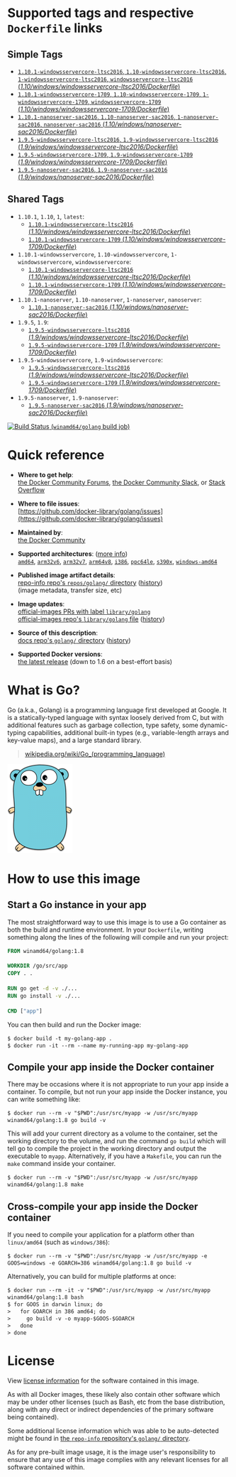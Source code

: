<!--

********************************************************************************

WARNING:

    DO NOT EDIT "golang/README.md"

    IT IS AUTO-GENERATED

    (from the other files in "golang/" combined with a set of templates)

********************************************************************************

-->

# Supported tags and respective `Dockerfile` links

## Simple Tags


-	[`1.10.1-windowsservercore-ltsc2016`, `1.10-windowsservercore-ltsc2016`, `1-windowsservercore-ltsc2016`, `windowsservercore-ltsc2016` (*1.10/windows/windowsservercore-ltsc2016/Dockerfile*)](https://github.com/docker-library/golang/blob/770b8477f1f43564c0b9a0929f9133b733fd141c/1.10/windows/windowsservercore-ltsc2016/Dockerfile)
-	[`1.10.1-windowsservercore-1709`, `1.10-windowsservercore-1709`, `1-windowsservercore-1709`, `windowsservercore-1709` (*1.10/windows/windowsservercore-1709/Dockerfile*)](https://github.com/docker-library/golang/blob/770b8477f1f43564c0b9a0929f9133b733fd141c/1.10/windows/windowsservercore-1709/Dockerfile)
-	[`1.10.1-nanoserver-sac2016`, `1.10-nanoserver-sac2016`, `1-nanoserver-sac2016`, `nanoserver-sac2016` (*1.10/windows/nanoserver-sac2016/Dockerfile*)](https://github.com/docker-library/golang/blob/906e04de73168f643c5c2b40dca0877a14d2377c/1.10/windows/nanoserver-sac2016/Dockerfile)
-	[`1.9.5-windowsservercore-ltsc2016`, `1.9-windowsservercore-ltsc2016` (*1.9/windows/windowsservercore-ltsc2016/Dockerfile*)](https://github.com/docker-library/golang/blob/770b8477f1f43564c0b9a0929f9133b733fd141c/1.9/windows/windowsservercore-ltsc2016/Dockerfile)
-	[`1.9.5-windowsservercore-1709`, `1.9-windowsservercore-1709` (*1.9/windows/windowsservercore-1709/Dockerfile*)](https://github.com/docker-library/golang/blob/770b8477f1f43564c0b9a0929f9133b733fd141c/1.9/windows/windowsservercore-1709/Dockerfile)
-	[`1.9.5-nanoserver-sac2016`, `1.9-nanoserver-sac2016` (*1.9/windows/nanoserver-sac2016/Dockerfile*)](https://github.com/docker-library/golang/blob/97535d47a7c8312b25fc98418771f943c0bbdfb3/1.9/windows/nanoserver-sac2016/Dockerfile)

## Shared Tags

-	`1.10.1`, `1.10`, `1`, `latest`:
	-	[`1.10.1-windowsservercore-ltsc2016` (*1.10/windows/windowsservercore-ltsc2016/Dockerfile*)](https://github.com/docker-library/golang/blob/770b8477f1f43564c0b9a0929f9133b733fd141c/1.10/windows/windowsservercore-ltsc2016/Dockerfile)
	-	[`1.10.1-windowsservercore-1709` (*1.10/windows/windowsservercore-1709/Dockerfile*)](https://github.com/docker-library/golang/blob/770b8477f1f43564c0b9a0929f9133b733fd141c/1.10/windows/windowsservercore-1709/Dockerfile)
-	`1.10.1-windowsservercore`, `1.10-windowsservercore`, `1-windowsservercore`, `windowsservercore`:
	-	[`1.10.1-windowsservercore-ltsc2016` (*1.10/windows/windowsservercore-ltsc2016/Dockerfile*)](https://github.com/docker-library/golang/blob/770b8477f1f43564c0b9a0929f9133b733fd141c/1.10/windows/windowsservercore-ltsc2016/Dockerfile)
	-	[`1.10.1-windowsservercore-1709` (*1.10/windows/windowsservercore-1709/Dockerfile*)](https://github.com/docker-library/golang/blob/770b8477f1f43564c0b9a0929f9133b733fd141c/1.10/windows/windowsservercore-1709/Dockerfile)
-	`1.10.1-nanoserver`, `1.10-nanoserver`, `1-nanoserver`, `nanoserver`:
	-	[`1.10.1-nanoserver-sac2016` (*1.10/windows/nanoserver-sac2016/Dockerfile*)](https://github.com/docker-library/golang/blob/906e04de73168f643c5c2b40dca0877a14d2377c/1.10/windows/nanoserver-sac2016/Dockerfile)
-	`1.9.5`, `1.9`:
	-	[`1.9.5-windowsservercore-ltsc2016` (*1.9/windows/windowsservercore-ltsc2016/Dockerfile*)](https://github.com/docker-library/golang/blob/770b8477f1f43564c0b9a0929f9133b733fd141c/1.9/windows/windowsservercore-ltsc2016/Dockerfile)
	-	[`1.9.5-windowsservercore-1709` (*1.9/windows/windowsservercore-1709/Dockerfile*)](https://github.com/docker-library/golang/blob/770b8477f1f43564c0b9a0929f9133b733fd141c/1.9/windows/windowsservercore-1709/Dockerfile)
-	`1.9.5-windowsservercore`, `1.9-windowsservercore`:
	-	[`1.9.5-windowsservercore-ltsc2016` (*1.9/windows/windowsservercore-ltsc2016/Dockerfile*)](https://github.com/docker-library/golang/blob/770b8477f1f43564c0b9a0929f9133b733fd141c/1.9/windows/windowsservercore-ltsc2016/Dockerfile)
	-	[`1.9.5-windowsservercore-1709` (*1.9/windows/windowsservercore-1709/Dockerfile*)](https://github.com/docker-library/golang/blob/770b8477f1f43564c0b9a0929f9133b733fd141c/1.9/windows/windowsservercore-1709/Dockerfile)
-	`1.9.5-nanoserver`, `1.9-nanoserver`:
	-	[`1.9.5-nanoserver-sac2016` (*1.9/windows/nanoserver-sac2016/Dockerfile*)](https://github.com/docker-library/golang/blob/97535d47a7c8312b25fc98418771f943c0bbdfb3/1.9/windows/nanoserver-sac2016/Dockerfile)

[![Build Status](https://doi-janky.infosiftr.net/job/multiarch/job/windows-amd64/job/golang/badge/icon) (`winamd64/golang` build job)](https://doi-janky.infosiftr.net/job/multiarch/job/windows-amd64/job/golang/)

# Quick reference

-	**Where to get help**:  
	[the Docker Community Forums](https://forums.docker.com/), [the Docker Community Slack](https://blog.docker.com/2016/11/introducing-docker-community-directory-docker-community-slack/), or [Stack Overflow](https://stackoverflow.com/search?tab=newest&q=docker)

-	**Where to file issues**:  
	[https://github.com/docker-library/golang/issues](https://github.com/docker-library/golang/issues)

-	**Maintained by**:  
	[the Docker Community](https://github.com/docker-library/golang)

-	**Supported architectures**: ([more info](https://github.com/docker-library/official-images#architectures-other-than-amd64))  
	[`amd64`](https://hub.docker.com/r/amd64/golang/), [`arm32v6`](https://hub.docker.com/r/arm32v6/golang/), [`arm32v7`](https://hub.docker.com/r/arm32v7/golang/), [`arm64v8`](https://hub.docker.com/r/arm64v8/golang/), [`i386`](https://hub.docker.com/r/i386/golang/), [`ppc64le`](https://hub.docker.com/r/ppc64le/golang/), [`s390x`](https://hub.docker.com/r/s390x/golang/), [`windows-amd64`](https://hub.docker.com/r/winamd64/golang/)

-	**Published image artifact details**:  
	[repo-info repo's `repos/golang/` directory](https://github.com/docker-library/repo-info/blob/master/repos/golang) ([history](https://github.com/docker-library/repo-info/commits/master/repos/golang))  
	(image metadata, transfer size, etc)

-	**Image updates**:  
	[official-images PRs with label `library/golang`](https://github.com/docker-library/official-images/pulls?q=label%3Alibrary%2Fgolang)  
	[official-images repo's `library/golang` file](https://github.com/docker-library/official-images/blob/master/library/golang) ([history](https://github.com/docker-library/official-images/commits/master/library/golang))

-	**Source of this description**:  
	[docs repo's `golang/` directory](https://github.com/docker-library/docs/tree/master/golang) ([history](https://github.com/docker-library/docs/commits/master/golang))

-	**Supported Docker versions**:  
	[the latest release](https://github.com/docker/docker-ce/releases/latest) (down to 1.6 on a best-effort basis)

# What is Go?

Go (a.k.a., Golang) is a programming language first developed at Google. It is a statically-typed language with syntax loosely derived from C, but with additional features such as garbage collection, type safety, some dynamic-typing capabilities, additional built-in types (e.g., variable-length arrays and key-value maps), and a large standard library.

> [wikipedia.org/wiki/Go_(programming_language)](http://en.wikipedia.org/wiki/Go_%28programming_language%29)

![logo](https://raw.githubusercontent.com/docker-library/docs/01c12653951b2fe592c1f93a13b4e289ada0e3a1/golang/logo.png)

# How to use this image

## Start a Go instance in your app

The most straightforward way to use this image is to use a Go container as both the build and runtime environment. In your `Dockerfile`, writing something along the lines of the following will compile and run your project:

```dockerfile
FROM winamd64/golang:1.8

WORKDIR /go/src/app
COPY . .

RUN go get -d -v ./...
RUN go install -v ./...

CMD ["app"]
```

You can then build and run the Docker image:

```console
$ docker build -t my-golang-app .
$ docker run -it --rm --name my-running-app my-golang-app
```

## Compile your app inside the Docker container

There may be occasions where it is not appropriate to run your app inside a container. To compile, but not run your app inside the Docker instance, you can write something like:

```console
$ docker run --rm -v "$PWD":/usr/src/myapp -w /usr/src/myapp winamd64/golang:1.8 go build -v
```

This will add your current directory as a volume to the container, set the working directory to the volume, and run the command `go build` which will tell go to compile the project in the working directory and output the executable to `myapp`. Alternatively, if you have a `Makefile`, you can run the `make` command inside your container.

```console
$ docker run --rm -v "$PWD":/usr/src/myapp -w /usr/src/myapp winamd64/golang:1.8 make
```

## Cross-compile your app inside the Docker container

If you need to compile your application for a platform other than `linux/amd64` (such as `windows/386`):

```console
$ docker run --rm -v "$PWD":/usr/src/myapp -w /usr/src/myapp -e GOOS=windows -e GOARCH=386 winamd64/golang:1.8 go build -v
```

Alternatively, you can build for multiple platforms at once:

```console
$ docker run --rm -it -v "$PWD":/usr/src/myapp -w /usr/src/myapp winamd64/golang:1.8 bash
$ for GOOS in darwin linux; do
>   for GOARCH in 386 amd64; do
>     go build -v -o myapp-$GOOS-$GOARCH
>   done
> done
```

# License

View [license information](http://golang.org/LICENSE) for the software contained in this image.

As with all Docker images, these likely also contain other software which may be under other licenses (such as Bash, etc from the base distribution, along with any direct or indirect dependencies of the primary software being contained).

Some additional license information which was able to be auto-detected might be found in [the `repo-info` repository's `golang/` directory](https://github.com/docker-library/repo-info/tree/master/repos/golang).

As for any pre-built image usage, it is the image user's responsibility to ensure that any use of this image complies with any relevant licenses for all software contained within.
